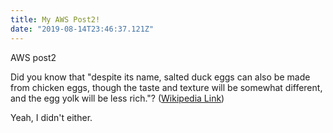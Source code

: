 ```yaml
---
title: My AWS Post2!
date: "2019-08-14T23:46:37.121Z"
---
```


AWS post2

Did you know that "despite its name, salted duck eggs can also be made from
chicken eggs, though the taste and texture will be somewhat different, and the
egg yolk will be less rich."?
([Wikipedia Link](http://en.wikipedia.org/wiki/Salted_duck_egg))

Yeah, I didn't either.
